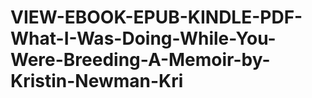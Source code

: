 # VIEW-EBOOK-EPUB-KINDLE-PDF-What-I-Was-Doing-While-You-Were-Breeding-A-Memoir-by-Kristin-Newman-Kri